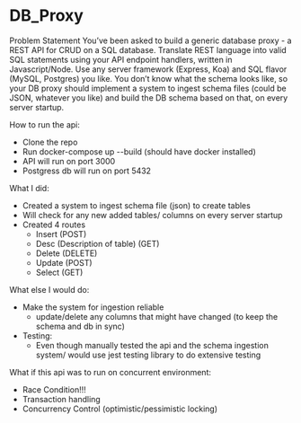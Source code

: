 # DB_Proxy

Problem Statement
You’ve been asked to build a generic database proxy - a REST API for CRUD on a SQL database.
Translate REST language into valid SQL statements using your API endpoint handlers, written in
Javascript/Node. Use any server framework (Express, Koa) and SQL flavor (MySQL, Postgres) you
like.
You don’t know what the schema looks like, so your DB proxy should implement a system to
ingest schema files (could be JSON, whatever you like) and build the DB schema based on that,
on every server startup.


How to run the api:
- Clone the repo
- Run docker-compose up --build (should have docker installed)
- API will run on port 3000
- Postgress db will run on port 5432

What I did:
- Created a system to ingest schema file (json) to create tables
- Will check for any new added tables/ columns on every server startup
- Created 4 routes
    - Insert (POST)
    - Desc (Description of table) (GET)
    - Delete (DELETE)
    - Update (POST)
    - Select (GET)

What else I would do:
- Make the system for ingestion reliable
  - update/delete any columns that might have changed (to keep the schema and db in sync)
- Testing:
  - Even though manually tested the api and the schema ingestion system/ would use jest testing library to do extensive testing

What if this api was to run on concurrent environment:
- Race Condition!!!
- Transaction handling
- Concurrency Control (optimistic/pessimistic locking)

